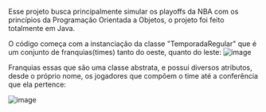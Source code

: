 Esse projeto busca principalmente simular os playoffs da NBA com os princípios da Programação Orientada a Objetos, o projeto foi feito totalmente em Java.

O código começa com a instanciação da classe "TemporadaRegular" que é um conjunto de franquias(times) tanto do oeste, quanto do leste:
![image](https://github.com/4lbanes/simula-nba/assets/128335002/ec661ca9-859a-41ba-8aef-6a82f25fb9ad)

Franquias essas que são uma classe abstrata, e possui diversos atributos, desde o próprio nome, os jogadores que compõem o time até a conferência que ela pertence:

![image](https://github.com/4lbanes/simula-nba/assets/128335002/e8b7881f-c3d6-4684-88ec-fcec54db1994)





